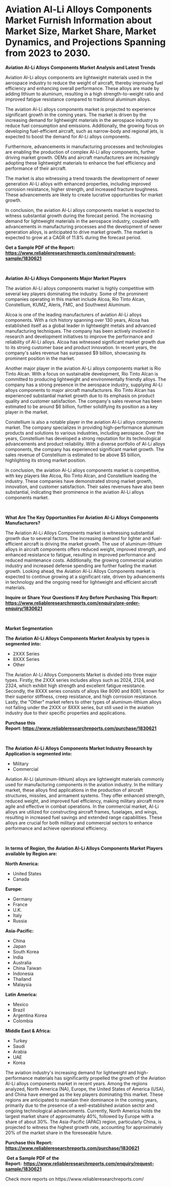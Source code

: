 <p><h1>Aviation Al-Li Alloys Components Market Furnish Information about Market Size, Market Share, Market Dynamics, and Projections Spanning from 2023 to 2030.</h1></p><p><strong>Aviation Al-Li Alloys Components Market Analysis and Latest Trends</strong></p>
<p><p>Aviation Al-Li alloys components are lightweight materials used in the aerospace industry to reduce the weight of aircraft, thereby improving fuel efficiency and enhancing overall performance. These alloys are made by adding lithium to aluminum, resulting in a high strength-to-weight ratio and improved fatigue resistance compared to traditional aluminum alloys.</p><p>The aviation Al-Li alloys components market is projected to experience significant growth in the coming years. The market is driven by the increasing demand for lightweight materials in the aerospace industry to reduce fuel consumption and emissions. Additionally, the growing focus on developing fuel-efficient aircraft, such as narrow-body and regional jets, is expected to boost the demand for Al-Li alloys components.</p><p>Furthermore, advancements in manufacturing processes and technologies are enabling the production of complex Al-Li alloy components, further driving market growth. OEMs and aircraft manufacturers are increasingly adopting these lightweight materials to enhance the fuel efficiency and performance of their aircraft.</p><p>The market is also witnessing a trend towards the development of newer generation Al-Li alloys with enhanced properties, including improved corrosion resistance, higher strength, and increased fracture toughness. These advancements are likely to create lucrative opportunities for market growth.</p><p>In conclusion, the aviation Al-Li alloys components market is expected to witness substantial growth during the forecast period. The increasing demand for lightweight materials in the aerospace industry, coupled with advancements in manufacturing processes and the development of newer generation alloys, is anticipated to drive market growth. The market is expected to grow at a CAGR of 11.8% during the forecast period.</p></p>
<p><strong>Get a Sample PDF of the Report:&nbsp; <a href="https://www.reliableresearchreports.com/enquiry/request-sample/1830621">https://www.reliableresearchreports.com/enquiry/request-sample/1830621</a></strong></p>
<p>&nbsp;</p>
<p><strong>Aviation Al-Li Alloys Components Major Market Players</strong></p>
<p><p>The aviation Al-Li alloys components market is highly competitive with several key players dominating the industry. Some of the prominent companies operating in this market include Alcoa, Rio Tinto Alcan, Constellium, KUMZ, Aleris, FMC, and Southwest Aluminum.</p><p>Alcoa is one of the leading manufacturers of aviation Al-Li alloys components. With a rich history spanning over 130 years, Alcoa has established itself as a global leader in lightweight metals and advanced manufacturing techniques. The company has been actively involved in research and development initiatives to improve the performance and reliability of Al-Li alloys. Alcoa has witnessed significant market growth due to its strong customer base and product innovation. In recent years, the company's sales revenue has surpassed $9 billion, showcasing its prominent position in the market.</p><p>Another major player in the aviation Al-Li alloys components market is Rio Tinto Alcan. With a focus on sustainable development, Rio Tinto Alcan is committed to producing lightweight and environmentally friendly alloys. The company has a strong presence in the aerospace industry, supplying Al-Li alloys components to major aircraft manufacturers. Rio Tinto Alcan has experienced substantial market growth due to its emphasis on product quality and customer satisfaction. The company's sales revenue has been estimated to be around $6 billion, further solidifying its position as a key player in the market.</p><p>Constellium is also a notable player in the aviation Al-Li alloys components market. The company specializes in providing high-performance aluminum products and solutions to various industries, including aerospace. Over the years, Constellium has developed a strong reputation for its technological advancements and product reliability. With a diverse portfolio of Al-Li alloys components, the company has experienced significant market growth. The sales revenue of Constellium is estimated to be above $5 billion, highlighting its strong market position.</p><p>In conclusion, the aviation Al-Li alloys components market is competitive, with key players like Alcoa, Rio Tinto Alcan, and Constellium leading the industry. These companies have demonstrated strong market growth, innovation, and customer satisfaction. Their sales revenues have also been substantial, indicating their prominence in the aviation Al-Li alloys components market.</p></p>
<p>&nbsp;</p>
<p><strong>What Are The Key Opportunities For Aviation Al-Li Alloys Components Manufacturers?</strong></p>
<p><p>The Aviation Al-Li Alloys Components market is witnessing substantial growth due to several factors. The increasing demand for lighter and fuel-efficient aircraft is driving the market growth. The use of aluminum-lithium alloys in aircraft components offers reduced weight, improved strength, and enhanced resistance to fatigue, resulting in improved performance and reduced maintenance costs. Additionally, the growing commercial aviation industry and increased defense spending are further fueling the market growth. Looking ahead, the Aviation Al-Li Alloys Components market is expected to continue growing at a significant rate, driven by advancements in technology and the ongoing need for lightweight and efficient aircraft materials.</p></p>
<p><strong>Inquire or Share Your Questions If Any Before Purchasing This Report: <a href="https://www.reliableresearchreports.com/enquiry/pre-order-enquiry/1830621">https://www.reliableresearchreports.com/enquiry/pre-order-enquiry/1830621</a></strong></p>
<p>&nbsp;</p>
<p><strong>Market Segmentation</strong></p>
<p><strong>The Aviation Al-Li Alloys Components Market Analysis by types is segmented into:</strong></p>
<p><ul><li>2XXX Series</li><li>8XXX Series</li><li>Other</li></ul></p>
<p><p>The Aviation Al-Li Alloys Components Market is divided into three major types. Firstly, the 2XXX series includes alloys such as 2024, 2124, and 2324, which exhibit high strength and excellent fatigue resistance. Secondly, the 8XXX series consists of alloys like 8090 and 8081, known for their superior stiffness, creep resistance, and high corrosion resistance. Lastly, the "Other" market refers to other types of aluminum-lithium alloys not falling under the 2XXX or 8XXX series, but still used in the aviation industry due to their specific properties and applications.</p></p>
<p><strong>Purchase this Report:&nbsp;<a href="https://www.reliableresearchreports.com/purchase/1830621">https://www.reliableresearchreports.com/purchase/1830621</a></strong></p>
<p>&nbsp;</p>
<p><strong>The Aviation Al-Li Alloys Components Market Industry Research by Application is segmented into:</strong></p>
<p><ul><li>Military</li><li>Commercial</li></ul></p>
<p><p>Aviation Al-Li (aluminum-lithium) alloys are lightweight materials commonly used for manufacturing components in the aviation industry. In the military market, these alloys find applications in the production of aircraft structures, missiles, and armament systems. They offer enhanced strength, reduced weight, and improved fuel efficiency, making military aircraft more agile and effective in combat operations. In the commercial market, Al-Li alloys are utilized for constructing aircraft frames, fuselages, and wings, resulting in increased fuel savings and extended range capabilities. These alloys are crucial for both military and commercial sectors to enhance performance and achieve operational efficiency.</p></p>
<p>&nbsp;</p>
<p><strong>In terms of Region, the Aviation Al-Li Alloys Components Market Players available by Region are:</strong></p>
<p>
    <p> <strong> North America: </strong>
        <ul>
            <li>United States</li>
            <li>Canada</li>
        </ul>
        </p> 
    <p> <strong> Europe: </strong>
        <ul>
            <li>Germany</li>
            <li>France</li>
            <li>U.K.</li>
            <li>Italy</li>
            <li>Russia</li>
        </ul>
        </p> 
    <p> <strong> Asia-Pacific: </strong>
        <ul>
            <li>China</li>
            <li>Japan</li>
            <li>South Korea</li>
            <li>India</li>
            <li>Australia</li>
            <li>China Taiwan</li>
            <li>Indonesia</li>
            <li>Thailand</li>
            <li>Malaysia</li>
        </ul>
        </p> 
    <p> <strong> Latin America: </strong>
        <ul>
            <li>Mexico</li>
            <li>Brazil</li>
            <li>Argentina Korea</li>
            <li>Colombia</li>
        </ul>
        </p> 
    <p> <strong> Middle East & Africa: </strong>
        <ul>
            <li>Turkey</li>
            <li>Saudi</li>
            <li>Arabia</li>
            <li>UAE</li>
            <li>Korea</li>
        </ul>
    </p>
    </p>
<p><p>The aviation industry's increasing demand for lightweight and high-performance materials has significantly propelled the growth of the Aviation Al-Li alloys components market in recent years. Among the regions analyzed, North America (NA), Europe, the United States of America (USA), and China have emerged as the key players dominating this market. These regions are anticipated to maintain their dominance in the coming years, primarily due to the presence of a well-established aviation sector and ongoing technological advancements. Currently, North America holds the largest market share of approximately 40%, followed by Europe with a share of about 30%. The Asia-Pacific (APAC) region, particularly China, is projected to witness the highest growth rate, accounting for approximately 20% of the market share in the foreseeable future.</p></p>
<p><strong>Purchase this Report: <a href="https://www.reliableresearchreports.com/purchase/1830621">https://www.reliableresearchreports.com/purchase/1830621</a></strong></p>
<p>&nbsp;<strong>Get a Sample PDF of the Report:&nbsp;&nbsp;<a href="https://www.reliableresearchreports.com/enquiry/request-sample/1830621">https://www.reliableresearchreports.com/enquiry/request-sample/1830621</a></strong></p>
<p><strong></strong></p>
<p>Check more reports on https://www.reliableresearchreports.com/</p>